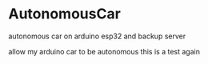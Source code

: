 # AutonomousCar
autonomous car on arduino esp32 and backup server

allow my arduino car to be autonomous
this is a test again
